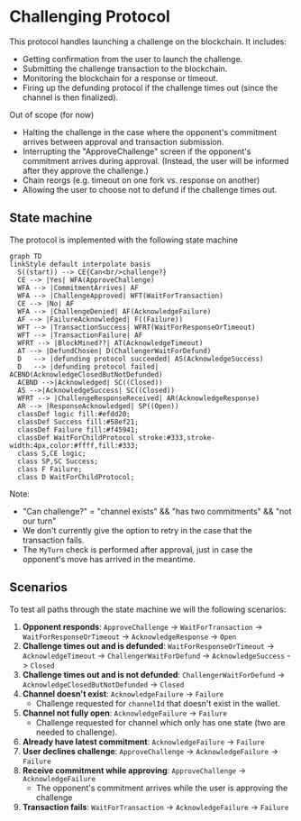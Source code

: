 # Challenging Protocol

This protocol handles launching a challenge on the blockchain. It includes:

- Getting confirmation from the user to launch the challenge.
- Submitting the challenge transaction to the blockchain.
- Monitoring the blockchain for a response or timeout.
- Firing up the defunding protocol if the challenge times out (since the channel is then finalized).

Out of scope (for now)

- Halting the challenge in the case where the opponent's commitment arrives between approval and transaction submission.
- Interrupting the "ApproveChallenge" screen if the opponent's commitment arrives during approval. (Instead, the user will be informed after they approve the challenge.)
- Chain reorgs (e.g. timeout on one fork vs. response on another)
- Allowing the user to choose not to defund if the challenge times out.

## State machine

The protocol is implemented with the following state machine

```mermaid
graph TD
linkStyle default interpolate basis
  S((start)) --> CE{Can<br/>challenge?}
  CE --> |Yes| WFA(ApproveChallenge)
  WFA --> |CommitmentArrives| AF
  WFA --> |ChallengeApproved| WFT(WaitForTransaction)
  CE --> |No| AF
  WFA --> |ChallengeDenied| AF(AcknowledgeFailure)
  AF --> |FailureAcknowledged| F((Failure))
  WFT --> |TransactionSuccess| WFRT(WaitForResponseOrTimeout)
  WFT --> |TransactionFailure| AF
  WFRT --> |BlockMined??| AT(AcknowledgeTimeout)
  AT --> |DefundChosen| D(ChallengerWaitForDefund)
  D   --> |defunding protocol succeeded| AS(AcknowledgeSuccess)
  D   --> |defunding protocol failed| ACBND(AcknowledgeClosedButNotDefunded)
  ACBND -->|Acknowledged| SC((Closed))
  AS -->|AcknowledgeSuccess| SC((Closed))
  WFRT --> |ChallengeResponseReceived| AR(AcknowledgeResponse)
  AR --> |ResponseAcknowledged| SP((Open))
  classDef logic fill:#efdd20;
  classDef Success fill:#58ef21;
  classDef Failure fill:#f45941;
  classDef WaitForChildProtocol stroke:#333,stroke-width:4px,color:#ffff,fill:#333;
  class S,CE logic;
  class SP,SC Success;
  class F Failure;
  class D WaitForChildProtocol;
```

<!-- style D stroke:#333,stroke-width:4px -->

Note:

- "Can challenge?" = "channel exists" && "has two commitments" && "not our turn"
- We don't currently give the option to retry in the case that the transaction fails.
- The `MyTurn` check is performed after approval, just in case the opponent's move has arrived in the meantime.

## Scenarios

To test all paths through the state machine we will the following scenarios:

1. **Opponent responds**: `ApproveChallenge` -> `WaitForTransaction` -> `WaitForResponseOrTimeout`
   -> `AcknowledgeResponse` -> `Open`
2. **Challenge times out and is defunded**: `WaitForResponseOrTimeout` -> `AcknowledgeTimeout` -> `ChallengerWaitForDefund` -> `AcknowledgeSuccess` -> `Closed`
3. **Challenge times out and is not defunded**: `ChallengerWaitForDefund` -> `AcknowledgeClosedButNotDefunded` -> `Closed`
4. **Channel doesn't exist**: `AcknowledgeFailure` -> `Failure`
   - Challenge requested for `channelId` that doesn't exist in the wallet.
5. **Channel not fully open**: `AcknowledgeFailure` -> `Failure`
   - Challenge requested for channel which only has one state (two are needed to challenge).
6. **Already have latest commitment**: `AcknowledgeFailure` -> `Failure`
7. **User declines challenge**: `ApproveChallenge` -> `AcknowledgeFailure` -> `Failure`
8. **Receive commitment while approving**: `ApproveChallenge` -> `AcknowledgeFailure`
   - The opponent's commitment arrives while the user is approving the challenge
9. **Transaction fails**: `WaitForTransaction` -> `AcknowledgeFailure` -> `Failure`
